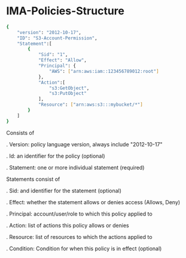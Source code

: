 # IMA-Policies-Structure

```sh
{
    "version": "2012-10-17",
    "ID": "S3-Account-Permission",
    "Statement":[
        {
            "Sid": "1",
            "Effect": "Allow",
            "Principal": {
                "AWS": ["arn:aws:iam::123456789012:root"]
            },
            "Action":[
                "s3:GetObject",
                "s3:PutObject"
            ],
            "Resource": ["arn:aws:s3:::mybucket/*"]
        }
    ]
}
```

Consists of

. Version: policy language version, always include "2012-10-17"

. Id: an identifier for the policy (optional)

. Statement: one or more individual statement (required)



Statements consist of

. Sid: and identifier for the statement (optional)

. Effect: whether the statement allows or denies access (Allows, Deny)

. Principal: account/user/role to which this policy applied to

. Action: list of actions this policy allows or denies

. Resource: list of resources to which the actions applied to

. Condition: Condition for when this policy is in effect (optional)
